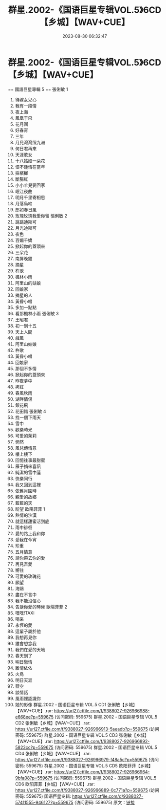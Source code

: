 ﻿---
title: 群星.2002-《国语巨星专辑VOL.5》6CD【乡城】【WAV+CUE】
date: 2023-08-30 06:32:47
categories: WAV车载音乐、镜像
tags: 华语中文
---
# 群星.2002-《国语巨星专辑VOL.5》6CD【乡城】【WAV+CUE】

== 國語巨星專輯 5 ==
張俐敏 1
01. 待嫁女兒心
02. 我有一段情
03. 夜上海
04. 鳳凰于飛
05. 花月圓
06. 好春宵
07. 三年
08. 月兒灣灣照九洲
09. 何日君再來
10. 天涯歌女
11. 十八姑娘一朵花
12. 恨不鍾情在當年
13. 採檳榔
14. 斷腸紅
15. 小小羊兒要回家
16. 岷江夜曲
17. 明月千里寄相思
18. 月落烏啼
19. 郎如春日風
20. 玫瑰玫瑰我愛你留
張俐敏 2
01. 跳跳迪斯可
02. 月光迪斯可
03. 夜色
04. 百媚千嬌
05. 掀起你的蓋頭來
06. 三朵花
07. 南屏晚鐘
08. 摘星
09. 杵歌
10. 楓林小雨
11. 阿里山的姑娘
12. 回娘家
13. 摘星的人
14. 黃昏小唱
15. 多加一點點
16. 看那楓林小雨
張俐敏 3
01. 王昭君
02. 初一到十五
03. 天上人間
04. 戲鳳
05. 阿里山姑娘
06. 杵歌
07. 黃昏小唱
08. 回娘家
09. 那個不多情
10. 掀起你的蓋頭來
11. 昨夜夢中
12. 拷紅
13. 春風秋雨
14. 湖畔情侶
15. 銀花飛
16. 花田錯
張俐敏 4
01. 找一個下雨天
02. 雪中
03. 歡樂時光
04. 可愛的茉莉
05. 惘然
06. 風兒傳情意
07. 樓上樓下
08. 回憶往事最甜蜜
09. 雁子捎來喜訊
10. 純潔的雪中蓮
11. 快樂同行
12. 我又回到這裡
13. 依舊月園時
14. 親愛的故鄉
15. 藍藍的天
16. 盼望
歐陽菲菲 1
01. 熱情的沙漠
02. 就這樣甜蜜活到底
03. 雨中徘徊
04. 愛的路上我和你
05. 愛我在今宵
06. 珍重
07. 五月情意
08. 請你帶去你的愛
09. 再見吾愛
10. 嚮往
11. 可愛的玫瑰花
12. 願望
13. 海鷗
14. 盡在不言中
15. 我不能沒信心
16. 告訴你愛的時候
歐陽菲菲 2
01. 嘿嘿!TAXI
02. 喝采
03. 永恆的愛
04. 這輩子屬於他
05. 我想再見你
06. 誰會想念我
07. 我們在愛的天地
08. 春天到了
09. 明日戀情
10. 離情依依
11. 火鳥
12. 明日天涯
13. 藍空
14. 談情話
15. 風雨裡認識你
16. 她的影像
群星.2002 - 国语巨星专辑 VOL.5 CD1 张俐敏【乡城】【WAV+CUE】.rar: https://url27.ctfile.com/f/9388027-926966988-e668ee?p=559675
(访问密码: 559675)
群星.2002 - 国语巨星专辑 VOL.5 CD2 张俐敏【乡城】【WAV+CUE】.rar: https://url27.ctfile.com/f/9388027-926966913-5aeadb?p=559675
(访问密码: 559675)
群星.2002 - 国语巨星专辑 VOL.5 CD3 张俐敏【乡城】【WAV+CUE】.rar: https://url27.ctfile.com/f/9388027-926966892-5823cc?p=559675
(访问密码: 559675)
群星.2002 - 国语巨星专辑 VOL.5 CD4 张俐敏【乡城】【WAV+CUE】.rar: https://url27.ctfile.com/f/9388027-926966979-f48a5c?p=559675
(访问密码: 559675)
群星.2002 - 国语巨星专辑 VOL.5 CD5 欧阳菲菲【乡城】【WAV+CUE】.rar: https://url27.ctfile.com/f/9388027-926966964-9bfa08?p=559675
(访问密码: 559675)
群星.2002 - 国语巨星专辑 VOL.5 CD6 欧阳菲菲【乡城】【WAV+CUE】.rar: https://url27.ctfile.com/f/9388027-926966889-0c771a?p=559675
(访问密码: 559675)
国语巨星专辑: https://url27.ctfile.com/d/9388027-57411555-946127?p=559675
(访问密码: 559675)
原文：[链接](https://blog.sina.com.cn/s/blog_1647c7e760103139s.html)